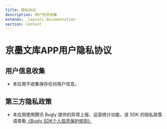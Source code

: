 ```yaml
---
title: 隐私协议
description: 用户信息收集
extends: _layouts.documentation
section: content
---
```


# 京墨文库APP用户隐私协议

## 用户信息收集

- 本应用不收集保存任何用户信息。

## 第三方隐私政策

- 本应用使用腾讯 Bugly 提供的异常上报、运营统计功能，该 SDK 的隐私政策请查看[《Bugly SDK个人信息保护规则》](https://privacy.qq.com/document/preview/fc748b3d96224fdb825ea79e132c1a56)